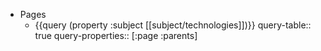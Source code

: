- Pages
	- {{query (property :subject [[subject/technologies]])}}
	  query-table:: true
	  query-properties:: [:page :parents]